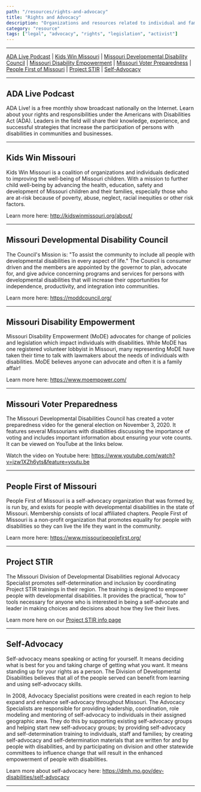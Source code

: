```yaml
---
path: "/resources/rights-and-advocacy"
title: "Rights and Advocacy"
description: "Organizations and resources related to individual and family disability rights. Some organizations include legal advocacy groups with learning materials for individuals and families."
category: "resource"
tags: ["legal", "advocacy", "rights", "legislation", "activist"]
---
```


---

[ADA Live Podcast](#ada-live-podcast) | [Kids Win Missouri](#kids-win-missouri) | [Missouri Developmental Disability Council](#missouri-developmental-disability-council) | [Missouri Disability Empowerment](#missouri-disability-empowerment) | [Missouri Voter Preparedness](#missouri-voter-preparedness) | [People First of Missouri](#people-first-of-missouri) | [Project STIR](#project-stir) | [Self-Advocacy](#self-advocacy)

---

## ADA Live Podcast

ADA Live! is a free monthly show broadcast nationally on the Internet. Learn about your rights and responsibilities under the Americans with Disabilities Act (ADA). Leaders in the field will share their knowledge, experience, and successful strategies that increase the participation of persons with disabilities in communities and businesses.

---

## Kids Win Missouri

Kids Win Missouri is a coalition of organizations and individuals dedicated to improving the well-being of Missouri children. With a mission to further child well-being by advancing the health, education, safety and development of Missouri children and their families, especially those who are at-risk because of poverty, abuse, neglect, racial inequities or other risk factors.

Learn more here: http://kidswinmissouri.org/about/

---

## Missouri Developmental Disability Council

The Council's Mission is: "To assist the community to include all people with developmental disabilities in every aspect of life." The Council is consumer driven and the members are appointed by the governor to plan, advocate for, and give advice concerning programs and services for persons with developmental disabilities that will increase their opportunities for independence, productivity, and integration into communities.

Learn more here: https://moddcouncil.org/

---

## Missouri Disability Empowerment

Missouri Disability Empowerment (MoDE) advocates for change of policies and legislation which impact individuals with disabilities. While MoDE has one registered volunteer lobbyist in Missouri, many representing MoDE have taken their time to talk with lawmakers about the needs of individuals with disabilities. MoDE believes anyone can advocate and often it is a family affair!

Learn more here: https://www.moempower.com/

---

## Missouri Voter Preparedness

The Missouri Developmental Disabilities Council has created a voter preparedness video for the general election on November 3, 2020. It features several Missourians with disabilities discussing the importance of voting and includes important information about ensuring your vote counts. It can be viewed on YouTube at the links below.

Watch the video on Youtube here: https://www.youtube.com/watch?v=jzw1XZh6yts&feature=youtu.be

---

## People First of Missouri

People First of Missouri is a self-advocacy organization that was formed by, is run by, and exists for people with developmental disabilities in the state of Missouri. Membership consists of local affiliated chapters. People First of Missouri is a non-profit organization that promotes equality for people with disabilities so they can live the life they want in the community.

Learn more here: https://www.missouripeoplefirst.org/

---

## Project STIR

The Missouri Division of Developmental Disabilities regional Advocacy Specialist promotes self-determination and inclusion by coordinating Project STIR trainings in their region. The training is designed to empower people with developmental disabilities. It provides the practical, “how to” tools necessary for anyone who is interested in being a self-advocate and leader in making choices and decisions about how they live their lives.

Learn more here on our [Project STIR info page](/events/project-stir/)

---

## Self-Advocacy

Self-advocacy means speaking or acting for yourself. It means deciding what is best for you and taking charge of getting what you want. It means standing up for your rights as a person. The Division of Developmental Disabilities believes that all of the people served can benefit from learning and using self-advocacy skills.

In 2008, Advocacy Specialist positions were created in each region to help expand and enhance self-advocacy throughout Missouri. The Advocacy Specialists are responsible for providing leadership, coordination, role modeling and mentoring of self-advocacy to individuals in their assigned geographic area. They do this by supporting existing self-advocacy groups and helping start new self-advocacy groups; by providing self-advocacy and self-determination training to individuals, staff and families; by creating self-advocacy and self-determination materials that are written for and by people with disabilities, and by participating on division and other statewide committees to influence change that will result in the enhanced empowerment of people with disabilities.

Learn more about self-advocacy here: https://dmh.mo.gov/dev-disabilities/self-advocacy

---
